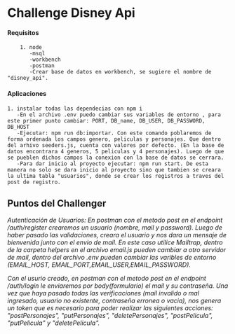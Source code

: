 # Challenge Disney Api

#### Requisitos
        1. node   
           -msql
           -workbench
           -postman
           -Crear base de datos en workbench, se sugiere el nombre de "disney_api".

#### Aplicaciones
    1. instalar todas las dependecias con npm i  
       -En el archivo .env puedo cambiar sus variables de entorno , para este primer punto cambiar: PORT, DB_name, DB_USER, DB_PASSWORD, DB_HOST
       -Ejecutar: npm run db:importar. Con este comando poblaremos de forma ordenada los campos genero, peliculas y personajes. Que dentro del arhivo seeders.js, cuenta con valores por defecto. (En la base de datos encontrara 4 generos, 5 peliculas y 4 personajes). Luego de que se pueblen dichos campos la conexion con la base de datos se cerrara.
       -Para dar inicio al proyecto ejecutar: npm run start. De esta manera no solo se dara inicio al proyecto sino que tambien se creara la ultima tabla "usuarios", donde se crear los registros a traves del post de registro.

 ## Puntos del Challenger

 *Autenticación de Usuarios: En postman con el metodo post en el endpoint /auth/register crearemos un usuario (nombre, mail y password). Luego de haber pasado las validaciones, creara el usuario y nos dara un mensaje de bienvenida junto con el envio de mail. En este caso utilice Mailtrap, dentro de la carpeta helpers en el archivo email.js pueden cambiar a otro servidor de mail, dentro del archivo .env pueden cambiar las varibles de entorno (EMAIL_HOST, EMAIL_PORT,EMAIL_USER,EMAIL_PASSWORD).*

 *Con el usurio creado, en postman con el metodo post en el endpoint /auth/login le enviaremos por body(formulario) el mail y su contraseña. Una vez que haya pasado todas las verificaciones (mail invalido o mal ingresado, usuario no existente, contraseña erronea o vacia), nos genera un token que es necesario para poder realizar las siguientes acciones: "postPersonajes", "putPersonajes", "deletePersonajes", "postPelicula", "putPelicula" y "deletePelicula".*
